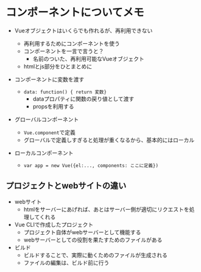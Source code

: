 # コンポーネントについてメモ
- Vueオブジェクトはいくらでも作れるが、再利用できない
  - 再利用するためにコンポーネントを使う
  - コンポーネントを一言で言うと？
    - 名前のついた、再利用可能なVueオブジェクト
  - htmlとjs部分をひとまとめに

- コンポーネントに変数を渡す
  - `data: function() { return 変数}`
    - dataプロパティに関数の戻り値として渡す
    - propsを利用する

- グローバルコンポーネント
  - `Vue.component`で定義
  - グローバルで定義しすぎると処理が重くなるから、基本的にはローカル
- ローカルコンポーネント
  - `var app = new Vue({el:..., components: ここに定義})`
## プロジェクトとwebサイトの違い

- webサイト
  - htmlをサーバーにあげれば、あとはサーバー側が適切にリクエストを処理してくれる
- Vue CLIで作成したプロジェクト
  - プロジェクト自体がwebサーバーとして機能する
  - webサーバーとしての役割を果たすためのファイルがある
- ビルド
  - ビルドすることで、実際に動くためのファイルが生成される
  - ファイルの編集は、ビルド前に行う
